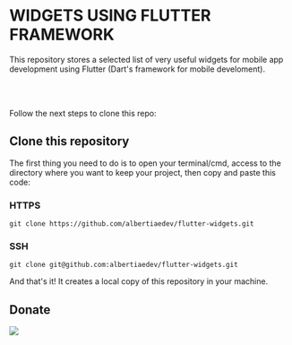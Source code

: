 # WIDGETS USING FLUTTER FRAMEWORK

This repository stores a selected list of very useful widgets for mobile app development using Flutter (Dart's framework for mobile develoment).

<br>
<br>

Follow the next steps to clone this repo:


## Clone this repository

The first thing you need to do is to open your terminal/cmd, access to the directory where you want to keep your project, then copy and paste this code:

### HTTPS

```git clone https://github.com/albertiaedev/flutter-widgets.git```

### SSH

```git clone git@github.com:albertiaedev/flutter-widgets.git```

And that's it! It creates a local copy of this repository in your machine.

## Donate

<a href="https://www.paypal.com/paypalme/j2al444">
<img src="https://img.shields.io/badge/PayPal-00457C?style=for-the-badge&logo=paypal&logoColor=white" />
</a>
